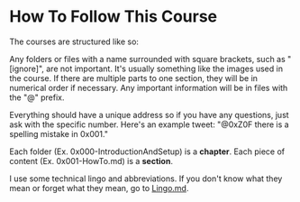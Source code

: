 # How To Follow This Course
The courses are structured like so:

Any folders or files with a name surrounded with square brackets, such as "[ignore]", are not important. It's usually something like the images used in the course. If there are multiple parts to one section, they will be in numerical order if necessary. Any important information will be in files with the "@" prefix.

Everything should have a unique address so if you have any questions, just ask with the specific number. Here's an example tweet: "@0xZ0F there is a spelling mistake in 0x001."

Each folder (Ex. 0x000-IntroductionAndSetup) is a **chapter**. Each piece of content (Ex. 0x001-HowTo.md) is a **section**.

I use some technical lingo and abbreviations. If you don't know what they mean or forget what they mean, go to [Lingo.md](Lingo.md).